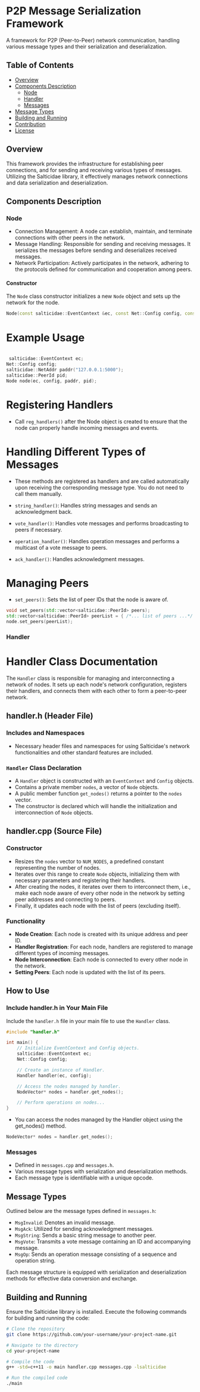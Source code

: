 # P2P Message Serialization Framework

A framework for P2P (Peer-to-Peer) network communication, handling various message types and their serialization and deserialization.

## Table of Contents

- [Overview](#overview)
- [Components Description](#components-description)
  - [Node](#node)
  - [Handler](#handler)
  - [Messages](#messages)
- [Message Types](#message-types)
- [Building and Running](#building-and-running)
- [Contribution](#contribution)
- [License](#license)

## Overview

This framework provides the infrastructure for establishing peer connections, and for sending and receiving various types of messages. Utilizing the Salticidae library, it effectively manages network connections and data serialization and deserialization.

## Components Description

### Node

- Connection Management: A node can establish, maintain, and terminate connections with other peers in the network.
- Message Handling: Responsible for sending and receiving messages. It serializes the messages before sending and deserializes received messages.
- Network Participation: Actively participates in the network, adhering to the protocols defined for communication and cooperation among peers.

#### Constructor

The `Node` class constructor initializes a new `Node` object and sets up the network for the node.

```cpp
Node(const salticidae::EventContext &ec, const Net::Config config, const salticidae::NetAddr paddr, const salticidae::PeerId pid);
```

# Example Usage
```cpp

 salticidae::EventContext ec;
Net::Config config;
salticidae::NetAddr paddr("127.0.0.1:5000");
salticidae::PeerId pid;
Node node(ec, config, paddr, pid);
```

# Registering Handlers

- Call `reg_handlers()` after the Node object is created to ensure that the node can properly handle incoming messages and events.


# Handling Different Types of Messages

- These methods are registered as handlers and are called automatically upon receiving the corresponding message type. You do not need to call them manually.

- `string_handler()`: Handles string messages and sends an acknowledgment back.
- `vote_handler()`: Handles vote messages and performs broadcasting to peers if necessary.
- `operation_handler()`: Handles operation messages and performs a multicast of a vote message to peers.
- `ack_handler()`: Handles acknowledgment messages.

# Managing Peers

- `set_peers()`: Sets the list of peer IDs that the node is aware of.
```cpp
void set_peers(std::vector<salticidae::PeerId> peers);
std::vector<salticidae::PeerId> peerList = { /*... list of peers ...*/ };
node.set_peers(peerList);
```

### Handler

# Handler Class Documentation

The `Handler` class is responsible for managing and interconnecting a network of nodes. It sets up each node's network configuration, registers their handlers, and connects them with each other to form a peer-to-peer network.



## handler.h (Header File)

### Includes and Namespaces

- Necessary header files and namespaces for using Salticidae's network functionalities and other standard features are included.

### `Handler` Class Declaration

- A `Handler` object is constructed with an `EventContext` and `Config` objects. 
- Contains a private member `nodes`, a vector of `Node` objects.
- A public member function `get_nodes()` returns a pointer to the `nodes` vector.
- The constructor is declared which will handle the initialization and interconnection of `Node` objects.

## handler.cpp (Source File)

### Constructor

- Resizes the `nodes` vector to `NUM_NODES`, a predefined constant representing the number of nodes.
- Iterates over this range to create `Node` objects, initializing them with necessary parameters and registering their handlers.
- After creating the nodes, it iterates over them to interconnect them, i.e., make each node aware of every other node in the network by setting peer addresses and connecting to peers.
- Finally, it updates each node with the list of peers (excluding itself).

### Functionality

- **Node Creation**: Each node is created with its unique address and peer ID.
- **Handler Registration**: For each node, handlers are registered to manage different types of incoming messages.
- **Node Interconnection**: Each node is connected to every other node in the network.
- **Setting Peers**: Each node is updated with the list of its peers.

## How to Use

### Include handler.h in Your Main File

Include the `handler.h` file in your main file to use the `Handler` class.

```cpp
#include "handler.h"

int main() {
    // Initialize EventContext and Config objects.
    salticidae::EventContext ec;
    Net::Config config;

    // Create an instance of Handler.
    Handler handler(ec, config);

    // Access the nodes managed by handler.
    NodeVector* nodes = handler.get_nodes();

    // Perform operations on nodes...
}
```
- You can access the nodes managed by the Handler object using the get_nodes() method.
```cpp
NodeVector* nodes = handler.get_nodes();
```


### Messages

- Defined in `messages.cpp` and `messages.h`.
- Various message types with serialization and deserialization methods.
- Each message type is identifiable with a unique opcode.

## Message Types

Outlined below are the message types defined in `messages.h`:

- `MsgInvalid`: Denotes an invalid message.
- `MsgAck`: Utilized for sending acknowledgment messages.
- `MsgString`: Sends a basic string message to another peer.
- `MsgVote`: Transmits a vote message containing an ID and accompanying message.
- `MsgOp`: Sends an operation message consisting of a sequence and operation string.

Each message structure is equipped with serialization and deserialization methods for effective data conversion and exchange.

## Building and Running

Ensure the Salticidae library is installed. Execute the following commands for building and running the code:

```bash
# Clone the repository
git clone https://github.com/your-username/your-project-name.git

# Navigate to the directory
cd your-project-name

# Compile the code
g++ -std=c++11 -o main handler.cpp messages.cpp -lsalticidae

# Run the compiled code
./main
